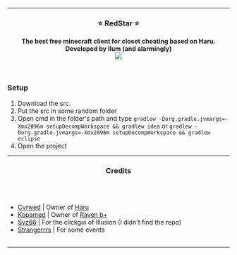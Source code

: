 -----
### <p align="center">⭐ RedStar ⭐</p>

<p align="center">
<strong>
The best free minecraft client for closet cheating based on Haru.
<br>Developed by Ilum (and alarmingly)<br>
</strong>
<img src="https://i.imgur.com/12ZgPEi.png">
</p>
<br>


### Setup
1. Download the src.
2. Put the src in some random folder
3. Open cmd in the folder's path and type ``gradlew -Dorg.gradle.jvmargs=-Xmx2096m setupDecompWorkspace && gradlew idea`` or ``gradlew -Dorg.gradle.jvmargs=-Xmx2096m setupDecompWorkspace && gradlew eclipse``
4. Open the project

-----
  
### <p align="center"> Credits </p>

<br><br>
* [Cvrwed](https://github.com/Cvrwed/) | Owner of [Haru](https://github.com/Cvrwed/Haru)
* [Kopamed](https://github.com/Kopamed/) | Owner of [Raven b+](https://github.com/Kopamed/Raven-bPLUS)
* [Syz66](https://github.com/Syz66/) | For the clickgui of Illusion (I didn't find the repo)
* [Strangerrrs](https://github.com/Strangerrrs/) | For some events
<br><br>
-----
